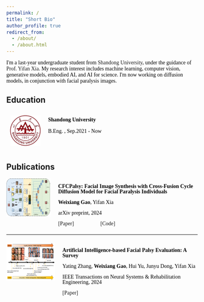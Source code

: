 ```yaml
---
permalink: /
title: "Short Bio"
author_profile: true
redirect_from: 
  - /about/
  - /about.html
---
```

<div style="font-family: 'Times New Roman', Times, serif;color: rgb(0, 0, 0);">
  <p>I'm a last-year undergraduate student from <a href="https://en.sdu.edu.cn/" style="text-decoration: none;">Shandong University</a>, under the guidance of <a href="https://yifan313.github.io/" style="text-decoration: none;">Prof. Yifan Xia</a>. My research interest includes machine learning, computer vision, generative models, embodied AI, and AI for science. I'm now working on diffusion models, in conjunction with facial paralysis images.</p>
</div>


Education
-----
<div style="overflow: auto;font-family: 'Times New Roman', Times, serif;color: rgb(0, 0, 0);">
  <div style="float: left; margin-top: 10px; margin-left: 10px; margin-right: 20px; margin-bottom: 10px;">
    <img src="../images/ShandongUniversity.png" alt="Profile Picture" width="80" />
  </div>
  <div style="margin-top: 10px;font-family: 'Times New Roman', Times, serif;">
    <p><strong>Shandong University</strong></p>
    <p>B.Eng. , Sep.2021 - Now</p>
  </div>
</div>

<!--
<div style="overflow: auto">
  <div style="float: left; margin-top: 20px; margin-left: 40px; margin-right: 30px; margin-bottom: 20px;">
    <img src="../images/ShandongUniversity.png" alt="Profile Picture" width="100" />
  </div>
  <div style="margin-top: 30px;">
    <p><strong>Shandong University</strong></p>dao
    <p>Research Assistant, Sep.2023 - Now</p>
  </div>
</div>
-->

Publications
-----
<div style="overflow: auto; display: flex; align-items: flex-start !important;color: rgb(0, 0, 0);">
  <div style="float: left; margin-right: 20px;">
    <img src="../images/p2.png" alt="ccfexp Picture" style="width: 205px !important; height: 100px !important;" />
  </div>
  <div style="line-height: 1;font-family: 'Times New Roman', Times, serif;">
    <p><strong>CFCPalsy: Facial Image Synthesis with Cross-Fusion Cycle Diffusion Model for Facial Paralysis Individuals</strong></p>
    <p><strong>Weixiang Gao</strong>, Yifan Xia</p>
    <p>arXiv preprint, 2024</p>
    <div style="display: flex; justify-content: space-between; width: 150px !important;">
      <span><a href="https://arxiv.org/abs/2409.07271" style="text-decoration: none !important;">[Paper]</a></span>
      <span><a href="https://github.com/GaoVix/CCFExp" style="text-decoration: none !important;">[Code]</a></span>
    </div>
  </div>
</div>

<hr style="border: none; border-top: 0.3px solid #f0f0f0; margin: 20px 0;" />

<div style="overflow: auto; display: flex; align-items: flex-start !important; margin-bottom: 20px;color: rgb(0, 0, 0);">
  <div style="float: left; margin-right: 20px;">
    <img src="../images/AI based facial palsy evaluation.png" alt="review Picture" style="width: 150px !important; height: 100px !important;" />
  </div>
  <div style="line-height: 1;font-family: 'Times New Roman', Times, serif;">
    <p><strong>Artificial Intelligence-based Facial Palsy Evaluation: A Survey</strong></p>
    <p>Yating Zhang, <strong>Weixiang Gao</strong>, Hui Yu, Junyu Dong, Yifan Xia</p>
    <p>IEEE Transactions on Neural Systems & Rehabilitation Engineering, 2024</p>
    <p><a href="https://ieeexplore.ieee.org/document/10643562" style="text-decoration: none !important;">[Paper]</a></p>
  </div>
</div>











